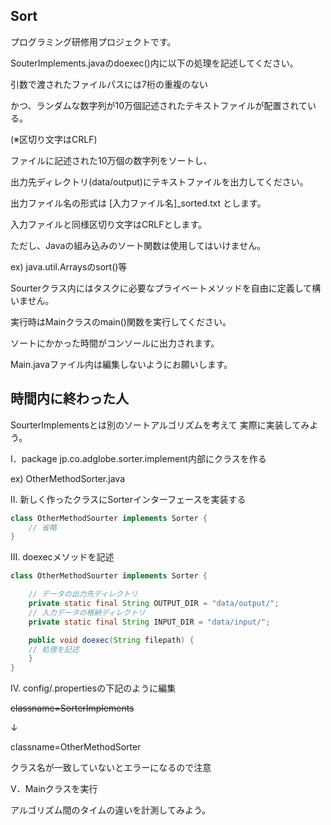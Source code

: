 ## Sort

プログラミング研修用プロジェクトです。

SouterImplements.javaのdoexec()内に以下の処理を記述してください。

引数で渡されたファイルパスには7桁の重複のない

かつ、ランダムな数字列が10万個記述されたテキストファイルが配置されている。

(※区切り文字はCRLF)

ファイルに記述された10万個の数字列をソートし、

出力先ディレクトリ(data/output)にテキストファイルを出力してください。

出力ファイル名の形式は [入力ファイル名]_sorted.txt とします。

入力ファイルと同様区切り文字はCRLFとします。

ただし、Javaの組み込みのソート関数は使用してはいけません。

ex) java.util.Arraysのsort()等

Sourterクラス内にはタスクに必要なプライベートメソッドを自由に定義して構いません。

実行時はMainクラスのmain()関数を実行してください。

ソートにかかった時間がコンソールに出力されます。

Main.javaファイル内は編集しないようにお願いします。



## 時間内に終わった人

SourterImplementsとは別のソートアルゴリズムを考えて
実際に実装してみよう。

Ⅰ．package jp.co.adglobe.sorter.implement内部にクラスを作る

ex) OtherMethodSorter.java

Ⅱ. 新しく作ったクラスにSorterインターフェースを実装する

```java
class OtherMethodSourter implements Sorter {
    // 省略
}
```

Ⅲ. doexecメソッドを記述
```java
class OtherMethodSourter implements Sorter {

	// データの出力先ディレクトリ
	private static final String OUTPUT_DIR = "data/output/";
	// 入力データの格納ディレクトリ
	private static final String INPUT_DIR = "data/input/";

    public void doexec(String filepath) {
    // 処理を記述
    }
}
```

Ⅳ. config/.propertiesの下記のように編集

~~classname=SorterImplements~~

↓

classname=OtherMethodSorter

クラス名が一致していないとエラーになるので注意

Ⅴ．Mainクラスを実行


アルゴリズム間のタイムの違いを計測してみよう。
